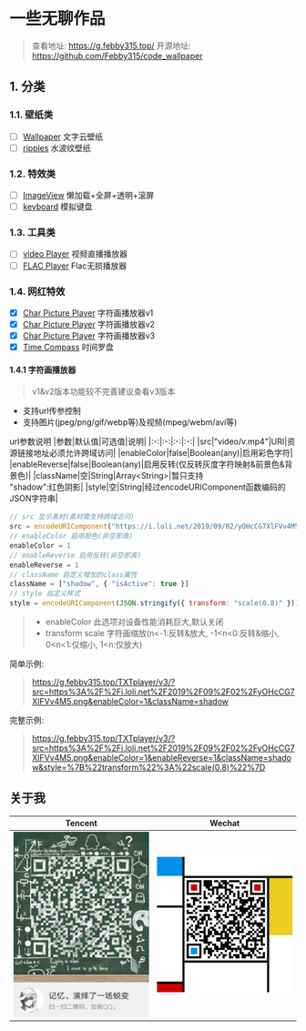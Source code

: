 # 一些无聊作品

> 查看地址: <https://g.febby315.top/>
> 开源地址: <https://github.com/Febby315/code_wallpaper>

## 1. 分类

### 1.1. 壁纸类

- [ ] [Wallpaper](./wallpaper1/) 文字云壁纸
- [ ] [ripples](./ripples/) 水波纹壁纸

### 1.2. 特效类

- [ ] [ImageView](./ImageView/) 懒加载+全屏+透明+滚屏
- [ ] [keyboard](./keyboard/) 模拟键盘

### 1.3. 工具类

- [ ] [video Player](./player/index.html) 视频直播播放器
- [ ] [FLAC Player](./player/music.html) Flac无损播放器

### 1.4. 网红特效

- [x] [Char Picture Player](./TXTplayer/) 字符画播放器v1
- [x] [Char Picture Player](./TXTplayer/v2.html) 字符画播放器v2
- [x] [Char Picture Player](./TXTplayer/v3/index.html) 字符画播放器v3
- [x] [Time Compass](./date/) 时间罗盘

#### 1.4.1 字符画播放器

> v1&v2版本功能较不完善建议查看v3版本

- 支持url传参控制
- 支持图片(jpeg/png/gif/webp等)及视频(mpeg/webm/avi等)

url参数说明
|参数|默认值|可选值|说明|
|:-:|:-:|:-:|:-:|
|src|"video/v.mp4"|URI|资源链接地址必须允许跨域访问|
|enableColor|false|Boolean(any)|启用彩色字符|
|enableReverse|false|Boolean(any)|启用反转(仅反转灰度字符映射&前景色&背景色)|
|className|空|String\|Array\<String\>|暂只支持<br/>"shadow":红色阴影|
|style|空|String|经过encodeURIComponent函数编码的JSON字符串|

``` js
// src 显示素材(素材需支持跨域访问)
src = encodeURIComponent("https://i.loli.net/2019/09/02/yOHcCG7XlFVv4M5.png")
// enableColor 启用颜色(非空即真)
enableColor = 1
// enableReverse 启用反转(非空即真)
enableReverse = 1
// className 自定义增加的class属性
className = ["shadow", { "isActive": true }]
// style 自定义样式
style = encodeURIComponent(JSON.stringify({ transform: "scale(0.8)" }))
```

> - enableColor 此选项对设备性能消耗巨大,默认关闭
> - transform scale 字符画缩放(n<-1:反转&放大, -1<n<0:反转&缩小, 0<n<1:仅缩小, 1<n:仅放大)

简单示例:
> <https://g.febby315.top/TXTplayer/v3/?src=https%3A%2F%2Fi.loli.net%2F2019%2F09%2F02%2FyOHcCG7XlFVv4M5.png&enableColor=1&className=shadow>

完整示例:
> <https://g.febby315.top/TXTplayer/v3/?src=https%3A%2F%2Fi.loli.net%2F2019%2F09%2F02%2FyOHcCG7XlFVv4M5.png&enableColor=1&enableReverse=1&className=shadow&style=%7B%22transform%22%3A%22scale(0.8)%22%7D>

## 关于我

|Tencent|Wechat|
|:-:|:-:|
|<img src="./static/QQ.jpg" width="250">|<img src="./static/WX.jpg" width="250">|
